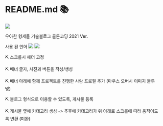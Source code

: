 # **README.md** 📚


<a href="https://oopopop.github.io/webpractice/"><img src="http://img.shields.io/badge/blog-000000?style=flat-square&logo=bloglovin&logoColor=00B8FC"/></a>


우아한 형제들 기술블로그 클론코딩 2021 Ver.


사용 된 언어
<img src="http://img.shields.io/badge/html5-000000?style=flat-squred&logo=HTML5&logoColor=E34F26"/>
<img src="http://img.shields.io/badge/CSS-000000?style=flat-squred&logo=CSS3&logoColor=1572B6"/>


⛏ 스크롤시 헤더 고정


⛏ 배너 글자, 사진과 버튼을 작성/생성


⛏ 배너 아래에 함께 프로젝트를 진행한 사람 프로필 추가 (마우스 오버시 이미지 불투명)


⛏ 블로그 형식으로 이용할 수 있도록, 게시물 등록


⛏ 게시물 옆에 카테고리 생성 -> 추후에 카테고리가 위 아래로 스크롤에 따라 움직이도록 변환 (미완)
